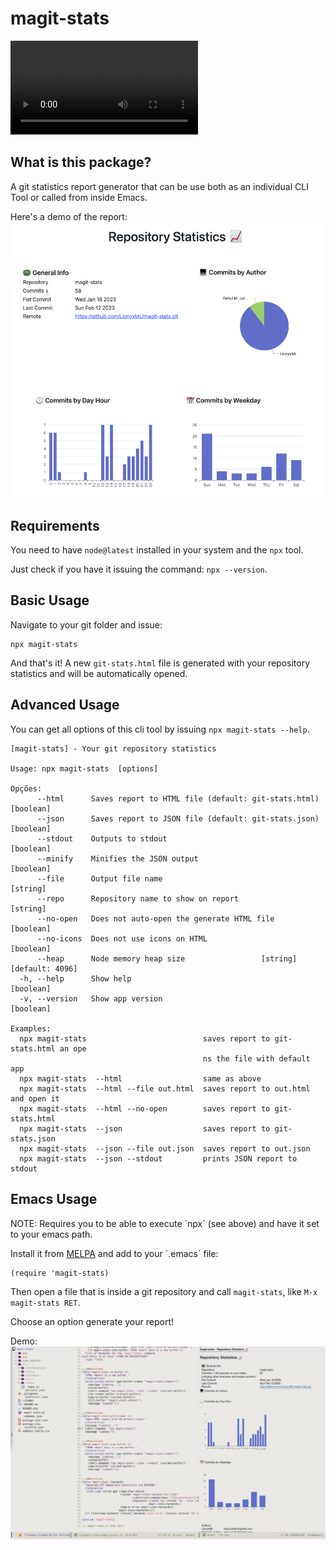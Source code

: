 # magit-stats

![demo_video](./doc/demo-magit-stats.mp4)

## What is this package?

A git statistics report generator that can be use both as an individual CLI
Tool or called from inside Emacs.

Here's a demo of the report:
![img](./doc/demo.png)

## Requirements

You need to have `node@latest` installed in your system and the `npx` tool.

Just check if you have it issuing the command: `npx --version`.

## Basic Usage

Navigate to your git folder and issue:

    npx magit-stats

And that's it! A new `git-stats.html` file is generated with your
repository statistics and will be automatically opened.

## Advanced Usage

You can get all options of this cli tool by issuing `npx magit-stats --help`.

    [magit-stats] - Your git repository statistics

    Usage: npx magit-stats  [options]

    Opções:
          --html      Saves report to HTML file (default: git-stats.html)  [boolean]
          --json      Saves report to JSON file (default: git-stats.json)  [boolean]
          --stdout    Outputs to stdout                                    [boolean]
          --minify    Minifies the JSON output                             [boolean]
          --file      Output file name                                      [string]
          --repo      Repository name to show on report                     [string]
          --no-open   Does not auto-open the generate HTML file            [boolean]
          --no-icons  Does not use icons on HTML                           [boolean]
          --heap      Node memory heap size                 [string] [default: 4096]
      -h, --help      Show help                                            [boolean]
      -v, --version   Show app version                                     [boolean]

    Examples:
      npx magit-stats                          saves report to git-stats.html an ope
                                               ns the file with default app
      npx magit-stats  --html                  same as above
      npx magit-stats  --html --file out.html  saves report to out.html and open it
      npx magit-stats  --html --no-open        saves report to git-stats.html
      npx magit-stats  --json                  saves report to git-stats.json
      npx magit-stats  --json --file out.json  saves report to out.json
      npx magit-stats  --json --stdout         prints JSON report to stdout

## Emacs Usage

NOTE: Requires you to be able to execute \`npx\` (see above) and have it set
to your emacs path.

Install it from [MELPA](https://melpa.org/#/magit-stats) and add to your \`.emacs\` file:

    (require 'magit-stats)

Then open a file that is inside a git repository and call `magit-stats`, like `M-x magit-stats RET`.

Choose an option generate your report!

Demo:
![img](./doc/demo_emacs.png)

